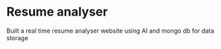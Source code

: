 # Resume analyser 
Built a real time resume analyser website using AI and mongo db for data storage 

